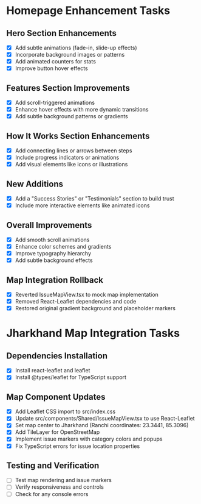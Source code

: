 # Homepage Enhancement Tasks

## Hero Section Enhancements
- [x] Add subtle animations (fade-in, slide-up effects)
- [x] Incorporate background images or patterns
- [x] Add animated counters for stats
- [x] Improve button hover effects

## Features Section Improvements
- [x] Add scroll-triggered animations
- [x] Enhance hover effects with more dynamic transitions
- [x] Add subtle background patterns or gradients

## How It Works Section Enhancements
- [x] Add connecting lines or arrows between steps
- [x] Include progress indicators or animations
- [x] Add visual elements like icons or illustrations

## New Additions
- [x] Add a "Success Stories" or "Testimonials" section to build trust
- [x] Include more interactive elements like animated icons

## Overall Improvements
- [x] Add smooth scroll animations
- [x] Enhance color schemes and gradients
- [x] Improve typography hierarchy
- [x] Add subtle background effects

## Map Integration Rollback
- [x] Reverted IssueMapView.tsx to mock map implementation
- [x] Removed React-Leaflet dependencies and code
- [x] Restored original gradient background and placeholder markers

# Jharkhand Map Integration Tasks

## Dependencies Installation
- [x] Install react-leaflet and leaflet
- [x] Install @types/leaflet for TypeScript support

## Map Component Updates
- [x] Add Leaflet CSS import to src/index.css
- [x] Update src/components/Shared/IssueMapView.tsx to use React-Leaflet
- [x] Set map center to Jharkhand (Ranchi coordinates: 23.3441, 85.3096)
- [x] Add TileLayer for OpenStreetMap
- [x] Implement issue markers with category colors and popups
- [x] Fix TypeScript errors for issue location properties

## Testing and Verification
- [ ] Test map rendering and issue markers
- [ ] Verify responsiveness and controls
- [ ] Check for any console errors
